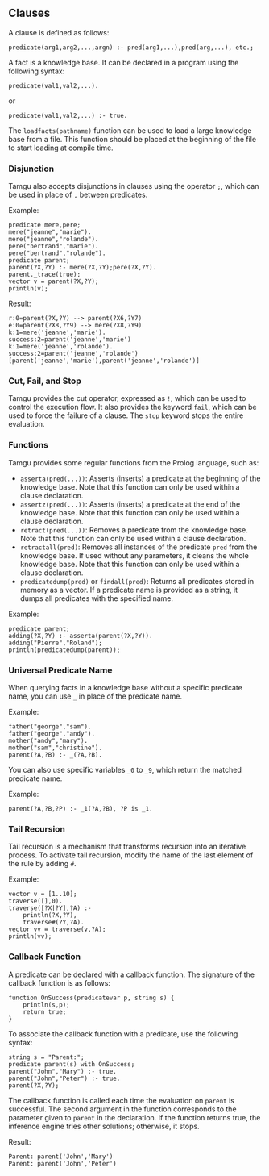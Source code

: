 ## Clauses

A clause is defined as follows:

```
predicate(arg1,arg2,...,argn) :- pred(arg1,...),pred(arg,...), etc.;
```

A fact is a knowledge base. It can be declared in a program using the following syntax:

```
predicate(val1,val2,...).
```

or

```
predicate(val1,val2,...) :- true.
```

The `loadfacts(pathname)` function can be used to load a large knowledge base from a file. This function should be placed at the beginning of the file to start loading at compile time.

### Disjunction

Tamgu also accepts disjunctions in clauses using the operator `;`, which can be used in place of `,` between predicates.

Example:

```
predicate mere,pere;
mere("jeanne","marie").
mere("jeanne","rolande").
pere("bertrand","marie").
pere("bertrand","rolande").
predicate parent;
parent(?X,?Y) :- mere(?X,?Y);pere(?X,?Y).
parent._trace(true);
vector v = parent(?X,?Y);
println(v);
```

Result:

```
r:0=parent(?X,?Y) --> parent(?X6,?Y7)
e:0=parent(?X8,?Y9) --> mere(?X8,?Y9)
k:1=mere('jeanne','marie').
success:2=parent('jeanne','marie')
k:1=mere('jeanne','rolande').
success:2=parent('jeanne','rolande')
[parent('jeanne','marie'),parent('jeanne','rolande')]
```

### Cut, Fail, and Stop

Tamgu provides the cut operator, expressed as `!`, which can be used to control the execution flow. It also provides the keyword `fail`, which can be used to force the failure of a clause. The `stop` keyword stops the entire evaluation.

### Functions

Tamgu provides some regular functions from the Prolog language, such as:

- `asserta(pred(...))`: Asserts (inserts) a predicate at the beginning of the knowledge base. Note that this function can only be used within a clause declaration.
- `assertz(pred(...))`: Asserts (inserts) a predicate at the end of the knowledge base. Note that this function can only be used within a clause declaration.
- `retract(pred(...))`: Removes a predicate from the knowledge base. Note that this function can only be used within a clause declaration.
- `retractall(pred)`: Removes all instances of the predicate `pred` from the knowledge base. If used without any parameters, it cleans the whole knowledge base. Note that this function can only be used within a clause declaration.
- `predicatedump(pred)` or `findall(pred)`: Returns all predicates stored in memory as a vector. If a predicate name is provided as a string, it dumps all predicates with the specified name.

Example:

```
predicate parent;
adding(?X,?Y) :- asserta(parent(?X,?Y)).
adding("Pierre","Roland");
println(predicatedump(parent));
```

### Universal Predicate Name

When querying facts in a knowledge base without a specific predicate name, you can use `_` in place of the predicate name.

Example:

```
father("george","sam").
father("george","andy").
mother("andy","mary").
mother("sam","christine").
parent(?A,?B) :- _(?A,?B).
```

You can also use specific variables `_0` to `_9`, which return the matched predicate name.

Example:

```
parent(?A,?B,?P) :- _1(?A,?B), ?P is _1.
```

### Tail Recursion

Tail recursion is a mechanism that transforms recursion into an iterative process. To activate tail recursion, modify the name of the last element of the rule by adding `#`.

Example:

```
vector v = [1..10];
traverse([],0).
traverse([?X|?Y],?A) :-
    println(?X,?Y),
    traverse#(?Y,?A).
vector vv = traverse(v,?A);
println(vv);
```

### Callback Function

A predicate can be declared with a callback function. The signature of the callback function is as follows:

```
function OnSuccess(predicatevar p, string s) {
    println(s,p);
    return true;
}
```

To associate the callback function with a predicate, use the following syntax:

```
string s = "Parent:";
predicate parent(s) with OnSuccess;
parent("John","Mary") :- true.
parent("John","Peter") :- true.
parent(?X,?Y);
```

The callback function is called each time the evaluation on `parent` is successful. The second argument in the function corresponds to the parameter given to `parent` in the declaration. If the function returns true, the inference engine tries other solutions; otherwise, it stops.

Result:

```
Parent: parent('John','Mary')
Parent: parent('John','Peter')
```

